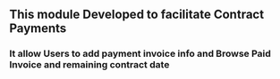 ## This module Developed to facilitate Contract Payments 

### It allow Users to add payment invoice info and Browse Paid Invoice and remaining contract date

